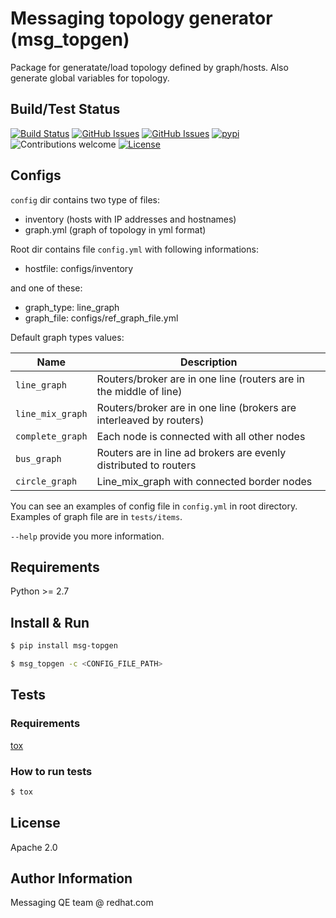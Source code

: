 # Messaging topology generator (msg_topgen)

Package for generatate/load topology defined by graph/hosts. Also generate global variables for topology.

## Build/Test Status
[![Build Status](https://travis-ci.org/rh-messaging-qe/iqa-topology-generator.svg?branch=master)](https://travis-ci.org/rh-messaging-qe/iqa-topology-generator)
[![GitHub Issues](https://img.shields.io/github/issues/rh-messaging-qe/iqa-topology-generator.svg)](https://github.com/rh-messaging-qe/iqa-topology-generator/issues)
[![GitHub Issues](https://img.shields.io/github/issues-pr/rh-messaging-qe/iqa-topology-generator.svg)](https://github.com/rh-messaging-qe/iqa-topology-generator/pulls)
[![pypi](https://img.shields.io/pypi/v/msg_topgen.svg)](https://github.com/rh-messaging-qe/iqa-topology-generator)
![Contributions welcome](https://img.shields.io/badge/contributions-welcome-brightgreen.svg)
[![License](https://img.shields.io/badge/License-Apache%202.0-blue.svg)](https://opensource.org/licenses/Apache-2.0)


## Configs
`config` dir contains two type of files:

- inventory (hosts with IP addresses and hostnames)
- graph.yml (graph of topology in yml format)

Root dir contains file `config.yml` with following informations:
- hostfile: configs/inventory

and one of these:
- graph_type: line_graph
- graph_file: configs/ref_graph_file.yml

Default graph types values:

| Name              | Description          |
|-------------------|----------------------|
| `line_graph` | Routers/broker are in one line (routers are in the middle of line) |
| `line_mix_graph` | Routers/broker are in one line (brokers are interleaved by routers) |
| `complete_graph` | Each node is connected with all other nodes |
| `bus_graph` | Routers are in line ad brokers are evenly distributed to routers |
| `circle_graph` | Line_mix_graph with connected border nodes |

You can see an examples of config file in `config.yml` in root directory. Examples of graph file are in `tests/items`.

`--help` provide you more information.

## Requirements
Python >= 2.7

## Install & Run
```bash
$ pip install msg-topgen
```

```bash
$ msg_topgen -c <CONFIG_FILE_PATH>
```

## Tests

### Requirements
[tox](https://tox.readthedocs.io/en/latest/)

### How to run tests
```bash
$ tox
```

## License
Apache 2.0

## Author Information
Messaging QE team @ redhat.com